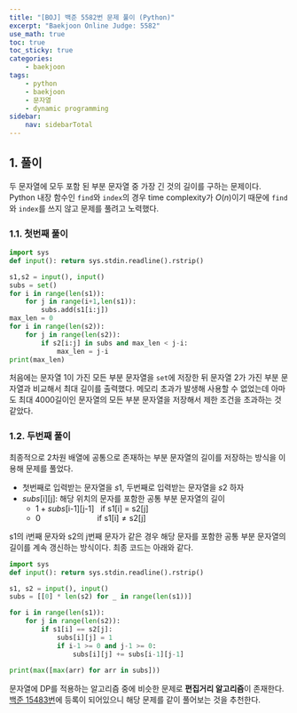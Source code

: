 ```yaml
---
title: "[BOJ] 백준 5582번 문제 풀이 (Python)"
excerpt: "Baekjoon Online Judge: 5582"
use_math: true
toc: true
toc_sticky: true
categories:
    - baekjoon
tags:
    - python
    - baekjoon
    - 문자열
    - dynamic programming
sidebar:
    nav: sidebarTotal
---
```


## 1. 풀이

두 문자열에 모두 포함 된 부분 문자열 중 가장 긴 것의 길이를 구하는 문제이다. Python 내장 함수인 `find`와 `index`의 경우 time complexity가 $O(n)$이기 때문에 `find`와 `index`를 쓰지 않고 문제를 풀려고 노력했다. 

### 1.1. 첫번째 풀이

```python
import sys
def input(): return sys.stdin.readline().rstrip()

s1,s2 = input(), input()
subs = set()
for i in range(len(s1)):
    for j in range(i+1,len(s1)):
        subs.add(s1[i:j])
max_len = 0
for i in range(len(s2)):
    for j in range(len(s2)):
        if s2[i:j] in subs and max_len < j-i:
            max_len = j-i
print(max_len)
```

처음에는 문자열 1이 가진 모든 부분 문자열을 `set`에 저장한 뒤 문자열 2가 가진 부분 문자열과 비교해서 최대 길이를 출력했다. 메모리 초과가 발생해 사용할 수 없었는데 아마도 최대 4000길이인 문자열의 모든 부분 문자열을 저장해서 제한 조건을 초과하는 것 같았다.

### 1.2. 두번째 풀이

최종적으로 2차원 배열에 공통으로 존재하는 부분 문자열의 길이를 저장하는 방식을 이용해 문제를 풀었다.

- 첫번째로 입력받는 문자열을 $s1$, 두번째로 입력받는 문자열을 $s2$ 하자
- $subs\text{[i][j]}$: 해당 위치의 문자를 포함한 공통 부분 문자열의 길이
    - $1 + subs[\text{i-1}][\text{j-1}] \,\,\,\,\, \text{if s1[i] = s2[j]}$
    - $0 \,\,\,\,\,\,\,\,\,\,\,\,\,\,\,\,\,\,\,\,\,\,\,\,\,\,\,\,\,\,\,\,\,\,\,\,\,\,\,\,\,\,\,\, \text{if s1[i]} \ne \text{s2[j]}$

s1의 i번째 문자와  s2의 j번째 문자가 같은 경우 해당 문자를 포함한 공통 부분 문자열의 길이를 계속 갱신하는 방식이다. 최종 코드는 아래와 같다.

```python
import sys
def input(): return sys.stdin.readline().rstrip()

s1, s2 = input(), input()
subs = [[0] * len(s2) for _ in range(len(s1))]

for i in range(len(s1)):
    for j in range(len(s2)):
        if s1[i] == s2[j]:
            subs[i][j] = 1 
            if i-1 >= 0 and j-1 >= 0:
                subs[i][j] += subs[i-1][j-1]
            
print(max([max(arr) for arr in subs]))
```

문자열에 DP를 적용하는 알고리즘 중에 비슷한 문제로 **편집거리 알고리즘**이 존재한다. [백준 15483번](https://www.acmicpc.net/problem/15483)에 등록이 되어있으니 해당 문제를 같이 풀어보는 것을 추천한다.